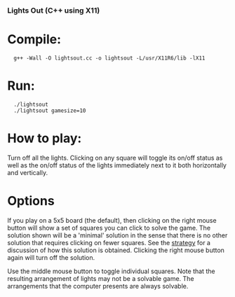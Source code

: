 ### Lights Out (C++ using X11)

# Compile:
```
  g++ -Wall -O lightsout.cc -o lightsout -L/usr/X11R6/lib -lX11
```

# Run:
```
  ./lightsout
  ./lightsout gamesize=10
```

# How to play:
  Turn off all the lights.  Clicking on any square will toggle its on/off
  status as well as the on/off status of the lights immediately next to
  it both horizontally and vertically.

# Options
  If you play on a 5x5 board (the default), then clicking on the right mouse
  button will show a set of squares you can click to solve the game.  The
  solution shown will be a 'minimal' solution in the sense that there is no other
  solution that requires clicking on fewer squares.  See the
  [strategy](strategy.md) for a discussion of how this solution is obtained.
  Clicking the right mouse button again will turn off the solution.

  Use the middle mouse button to toggle individual squares.  Note that
  the resulting arrangement of lights may not be a solvable game.
  The arrangements that the computer presents are always solvable.
